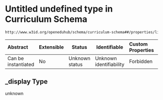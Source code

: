 # Untitled undefined type in Curriculum Schema

```txt
http://www.w3id.org/openeduhub/schema/curriculum-schema##/properties/license/_display
```




| Abstract            | Extensible | Status         | Identifiable            | Custom Properties | Additional Properties | Access Restrictions | Defined In                                                                                           |
| :------------------ | ---------- | -------------- | ----------------------- | :---------------- | --------------------- | ------------------- | ---------------------------------------------------------------------------------------------------- |
| Can be instantiated | No         | Unknown status | Unknown identifiability | Forbidden         | Allowed               | none                | [curriculum.schema.json\*](../../../jsonschema2md/out/curriculum.schema.json "open original schema") |

## \_display Type

unknown
